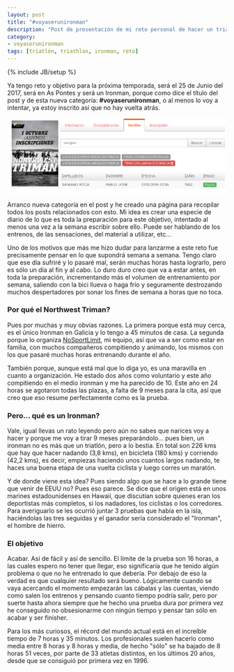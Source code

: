 ```yaml
---
layout: post
title: "#voyaserunironman"
description: "Post de presentación de mi reto personal de hacer un triatlón distancia Ironman"
category:
- voyaserunironman
tags: [triatlón, triathlon, ironman, reto]
---
```

{% include JB/setup %}

Ya tengo reto y objetivo para la próxima temporada, será el 25 de Junio del 2017, será en As Pontes y será un Ironman, porque como dice el título del post y de esta nueva categoría: **#voyaserunironman**, o al menos lo voy a intentar, ya estoy inscrito así que no hay vuelta atrás.

![northwest](/assets/images/posts/inscripcion-northwest.png)

Arranco nueva categoría en el post y he creado una página para recopilar todos los posts relacionados con esto. Mi idea es crear una especie de diario de lo que es toda la preparación para este objetivo, intentado al menos una vez a la semana escribir sobre ello. Puede ser hablando de los entrenos, de las sensaciones, del material a utilizar, etc...

Uno de los motivos que más me hizo dudar para lanzarme a este reto fue precisamente pensar en lo que supondrá semana a semana. Tengo claro que ese día sufriré y lo pasaré mal, serán muchas horas hasta lograrlo, pero es sólo un día al fin y al cabo. Lo duro duro creo que va a estar antes, en toda la preparación, incrementando más el volumen de entrenamiento por semana, saliendo con la bici llueva o haga frío y seguramente destrozando muchos despertadores por sonar los fines de semana a horas que no toca.

### Por qué el Northwest Triman?

Pues por muchas y muy obvias razones. La primera porque está muy cerca, es el único Ironman en Galicia y lo tengo a 45 minutos de casa. La segunda porque lo organiza [NoSportLimit](http://nosportlimit.com), mi equipo, así que va a ser como estar en familia, con muchos compañeros compitiendo y animando, los mismos con los que pasaré muchas horas entrenando durante el año.

También porque, aunque está mal que lo diga yo, es una maravilla en cuanto a organización. He estado dos años como voluntario y este año compitiendo en el medio ironman y me ha parecido de 10. Este año en 24 horas se agotaron todas las plazas, a falta de 9 meses para la cita, así que creo que eso resume perfectamente como es la prueba.

### Pero... qué es un Ironman?

Vale, igual llevas un rato leyendo pero aún no sabes que narices voy a hacer y porque me voy a tirar 9 meses preparándolo... pues bien, un ironman no es más que un triatlón, pero a lo bestia. En total son 226 kms que hay que hacer nadando (3,8 kms), en bicicleta (180 kms) y corriendo (42,2 kms), es decir, empiezas haciendo unos cuantos largos nadando, te haces una buena etapa de una vuelta ciclista y luego corres un maratón.

Y de donde viene esta idea? Pues siendo algo que se hace a lo grande tiene que venir de EEUU no? Pues eso parece. Se dice que el origen está en unos marines estadounidenses en Hawaii, que discutían sobre quienes eran los deportistas más completos, si los nadadores, los ciclistas o los corredores. Para averiguarlo se les ocurrió juntar 3 pruebas que había en la isla, haciéndolas las tres seguidas y el ganador sería considerado el "Ironman", el hombre de hierro.

### El objetivo

Acabar. Así de fácil y así de sencillo. El límite de la prueba son 16 horas, a las cuales espero no tener que llegar, eso significaría que he tenido algún problema o que no he entrenado lo que debería. Por debajo de eso la verdad es que cualquier resultado será bueno. Lógicamente cuando se vaya acercando el momento empezarán las cábalas y las cuentas, viendo como salen los entrenos y pensando cuanto tiempo podría salir, pero por suerte hasta ahora siempre que he hecho una prueba dura por primera vez he conseguido no obsesionarme con ningún tiempo y pensar tan sólo en acabar y ser finisher.

Para los más curiosos, el récord del mundo actual está en el increíble tiempo de 7 horas y 35 minutos. Los profesionales suelen hacerlo como media entre 8 horas y 8 horas y media, de hecho "sólo" se ha bajado de 8 horas 51 veces, por parte de 33 atletas distintos, en los últimos 20 años, desde que se consiguió por primera vez en 1996. 

